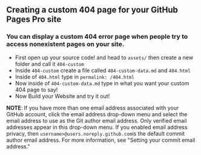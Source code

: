 ## Creating a custom 404 page for your GitHub Pages Pro site
### You can display a custom 404 error page when people try to access nonexistent pages on your site.

- First open up your source code! and head to `assets/` then create a new folder and call it `404-custom`
- Inside `404-custom` create a file called `404-custom-data.md` and `404.html` 
- Inside of `404.html` type in `permalink: /404.html` 
- Now inside of `404-custom-data.md` type in what you want your custom 404 page to say!
- Now Build your Website and try it out!

**NOTE**: If you have more than one email address associated with your GitHub account, click the email address drop-down menu and select the email address to use as the Git author email address. Only verified email addresses appear in this drop-down menu. If you enabled email address privacy, then `username>@users.noreply.github.com`is the default commit author email address. For more information, see "Setting your commit email address."
